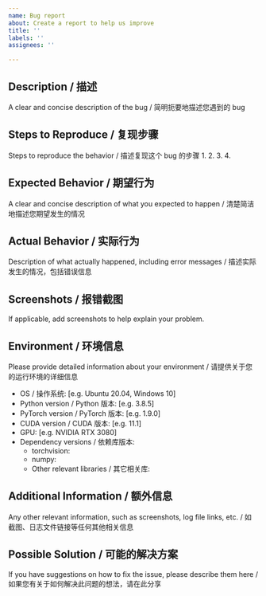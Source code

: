 ```yaml
---
name: Bug report
about: Create a report to help us improve
title: ''
labels: ''
assignees: ''

---
```


## Description / 描述
A clear and concise description of the bug / 简明扼要地描述您遇到的 bug

## Steps to Reproduce / 复现步骤
Steps to reproduce the behavior / 描述复现这个 bug 的步骤
1. 
2. 
3. 
4. 


## Expected Behavior / 期望行为
A clear and concise description of what you expected to happen / 清楚简洁地描述您期望发生的情况

## Actual Behavior / 实际行为
Description of what actually happened, including error messages / 描述实际发生的情况，包括错误信息

## Screenshots / 报错截图
If applicable, add screenshots to help explain your problem.

## Environment / 环境信息
Please provide detailed information about your environment / 请提供关于您的运行环境的详细信息

- OS / 操作系统: [e.g. Ubuntu 20.04, Windows 10]
- Python version / Python 版本: [e.g. 3.8.5]
- PyTorch version / PyTorch 版本: [e.g. 1.9.0]
- CUDA version / CUDA 版本: [e.g. 11.1]
- GPU: [e.g. NVIDIA RTX 3080]
- Dependency versions / 依赖库版本:
  - torchvision: 
  - numpy:
  - Other relevant libraries / 其它相关库:

## Additional Information / 额外信息
Any other relevant information, such as screenshots, log file links, etc. / 如截图、日志文件链接等任何其他相关信息

## Possible Solution / 可能的解决方案
If you have suggestions on how to fix the issue, please describe them here / 如果您有关于如何解决此问题的想法，请在此分享
